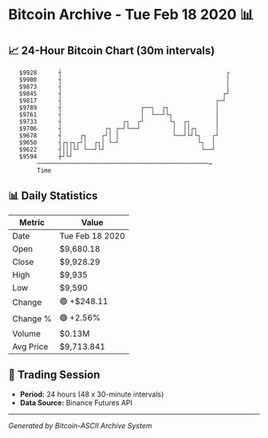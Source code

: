 # Bitcoin Archive - Tue Feb 18 2020 📊

## 📈 24-Hour Bitcoin Chart (30m intervals)

```
   $9928      ┤                                              ┌ 
   $9900      ┤                                              │ 
   $9873      ┤                                              │ 
   $9845      ┤                                             ┌┘ 
   $9817      ┤                                           ┌─┘  
   $9789      ┤                      ┌──┐  ┌┐             │    
   $9761      ┤                      │  └──┘└┐            │    
   $9733      ┤                 ┌┐  ┌┘       └┐  ┌┐       │    
   $9706      ┤            ┌┐ ┌─┘└──┘         │  ││┌┐     │    
   $9678      ┤     ┌┐    ┌┘│ │               └──┘└┘└┐   ┌┘    
   $9650      ┤┌┐┌┐┌┘│  ┌┐│ └─┘                      └┐  │     
   $9622      ┤│││└┘ └──┘└┘                           └──┘     
   $9594      ┼┘└┘                                             
        ────────────────────────────────────────────────→
        Time
```

## 📊 Daily Statistics

| Metric | Value |
|--------|-------|
| Date | Tue Feb 18 2020 |
| Open | $9,680.18 |
| Close | $9,928.29 |
| High | $9,935 |
| Low | $9,590 |
| Change | 🟢 +$248.11 |
| Change % | 🟢 +2.56% |
| Volume | $0.13M |
| Avg Price | $9,713.841 |

## 📅 Trading Session

- **Period:** 24 hours (48 x 30-minute intervals)
- **Data Source:** Binance Futures API

---
*Generated by Bitcoin-ASCII Archive System*
